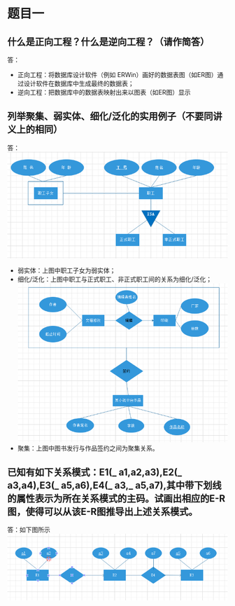 题目一
=======
什么是正向工程？什么是逆向工程？（请作简答）
---------------------------------------
答：
- 正向工程：将数据库设计软件（例如 ERWin）画好的数据表图（如ER图）通过设计软件在数据库中生成最终的数据表；
- 逆向工程：把数据库中的数据表映射出来以图表（如ER图）显示

列举聚集、弱实体、细化/泛化的实用例子（不要同讲义上的相同）
-----------------------------------------------------
答：
![image](https://github.com/wangziRainbow/Database-Course/blob/master/pictures/20200302%20ER01.png)
- 弱实体：上图中职工子女为弱实体；
- 细化/泛化：上图中职工与正式职工、非正式职工间的关系为细化/泛化；
![image](https://github.com/wangziRainbow/Database-Course/blob/master/pictures/20200302%20ER02.png)
- 聚集：上图中图书发行与作品签约之间为聚集关系。

已知有如下关系模式：E1(_ a1,a2,a3),E2(_ a3,a4),E3(_ a5,a6),E4(_ a3,_ a5,a7),其中带下划线的属性表示为所在关系模式的主码。试画出相应的E-R图，使得可以从该E-R图推导出上述关系模式。
----------------------------
答：如下图所示
![image](https://github.com/wangziRainbow/Database-Course/blob/master/pictures/20200302%20ER03.png)

